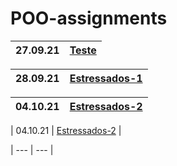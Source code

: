 # POO-assignments
|  27.09.21 | [Teste][] |
| --- | --- |

| 28.09.21 | [Estressados-1][] |
| --- | --- |

| 04.10.21 | [Estressados-2][] |
| --- | --- |

| 04.10.21 | [Estressados-2][] |

| --- | --- |


[Teste]: https://github.com/fagner02/POO-assignments/blob/0e791de06fd0a547f1a797050a1dc63e09c85fe7/jokenpo.cpp
[Estressados-1]: https://github.com/fagner02/POO-assignments/blob/c44c339d440896b8f0ea06e48a50af06ea80ed4b/estressados.cpp
[Estressados-2]: https://github.com/fagner02/POO-assignments/blob/bf937d7d429941b3429b97be10eec0a58a32bc6e/estressados2.cpp
[Estressados-3]: https://github.com/fagner02/POO-assignments/blob/b59b04ddd4e9aead4c2a979cce5422d77a65dd1f/estressados3.cpp
